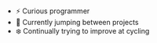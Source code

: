 - ⚡ Curious programmer 
- 🔭 Currently jumping between projects
- ❄️ Continually trying to improve at cycling
